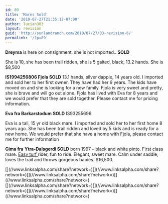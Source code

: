 ```yaml
---
id: 89
title: 'Mares Sold'
date: '2010-07-27T21:35:12-07:00'
author: lucian303
layout: revision
guid: 'http://sunlandranch.com/2010/07/27/83-revision-6/'
permalink: '/?p=89'
---
```


**Dreyma** is here on consignment, she is not imported.. **SOLD**

She is 10, she has been trail ridden, she is 5 gaited, black, 13.2 hands. She is $8,500

**IS1994256806 Fjola SOLD** 13.1 hands, silver dapple, 14 years old. I imported and sold her to her first owner. They have had her 9 years. The kids have moved on and she is looking for a new family. Fjola is very sweet and pretty, she is brave and will go out alone. Fjola has lived with Eva for 8 years and we would prefer that they are sold together. Please contact me for pricing information.

**Eva fra Barkarstodum** **SOLD** IS93255696

Eva is a tall, 15 yr old black mare. I imported and sold her to her first home 8 years ago. She has been trail ridden and loved by 5 kids and is ready for a new home. We would prefer that she have a home with Fjola, please contact me for further information

**Gima fra** **Ytra-Dalsgerdi SOLD** born 1997 – black and white pinto. First class mare. [Easy turf ](http://www.zeroturf.com/)rider, fun to ride. Elegant, sweet mare. Calm under saddle, loves the trail and throws gorgeous babies. $16,500.

<div class="linksalpha_container linksalpha_app_3" data-counters="1" data-size="regular" data-style="square" data-title="Mares Sold" data-url="https://www.sunlandranch.com/?p=89">[](//www.linksalpha.com/share?network=)[](//www.linksalpha.com/share?network=)[](//www.linksalpha.com/share?network=)[](//www.linksalpha.com/share?network=)</div><div class="linksalpha_container linksalpha_app_7" data-position="" data-title="Mares Sold" data-url="https://www.sunlandranch.com/?p=89">[](//www.linksalpha.com/share?network=)[](//www.linksalpha.com/share?network=)[](//www.linksalpha.com/share?network=)[](//www.linksalpha.com/share?network=)</div>